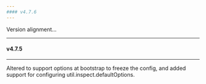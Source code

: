 ```yaml
---
#### v4.7.6
---
```


Version alignment...

---
#### v4.7.5
---

Altered to support options at bootstrap to freeze the config, and added support for configuring util.inspect.defaultOptions.
